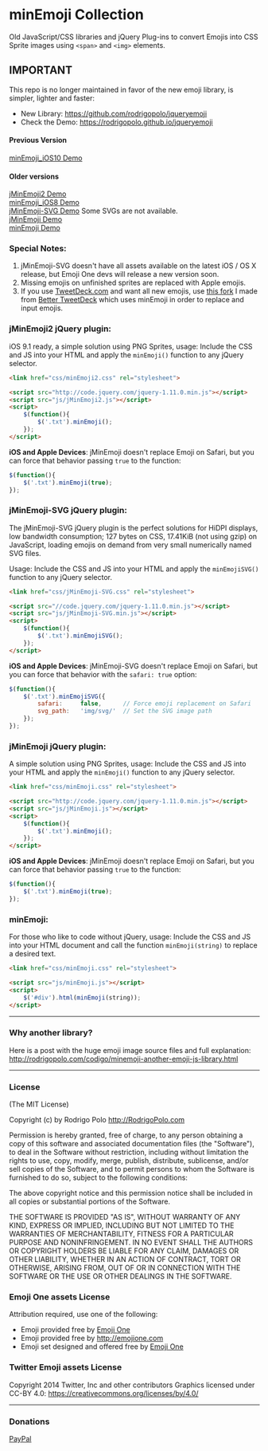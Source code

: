 # minEmoji Collection

Old JavaScript/CSS libraries and jQuery Plug-ins to convert Emojis into CSS Sprite images using `<span>` and `<img>` elements.

## IMPORTANT
This repo is no longer maintained in favor of the new emoji library, is simpler, lighter and faster:  
* New Library: https://github.com/rodrigopolo/jqueryemoji  
* Check the Demo: https://rodrigopolo.github.io/jqueryemoji  


#### Previous Version
[minEmoji_iOS10 Demo](http://rodrigopolo.github.io/minEmoji/minEmoji_iOS10/demo.html)   

#### Older versions
[jMinEmoji2 Demo](http://rodrigopolo.github.io/minEmoji/jMinEmoji2/demo.html)  
[minEmoji_iOS8 Demo](http://rodrigopolo.github.io/minEmoji/minEmoji_iOS8/demo.html)  
[jMinEmoji-SVG Demo](http://rodrigopolo.github.io/minEmoji/jMinEmoji-SVG/demo.html) Some SVGs are not available.  
[jMinEmoji Demo](http://rodrigopolo.github.io/minEmoji/jMinEmoji/demo.html)  
[minEmoji Demo](http://rodrigopolo.github.io/minEmoji/minEmoji/demo.html)  

### Special Notes:  
 1. jMinEmoji-SVG doesn't have all assets available on the latest iOS / OS X release, but Emoji One devs will release a new version soon.  
 2. Missing emojis on unfinished sprites are replaced with Apple emojis.
 3. If you use [TweetDeck.com](http://TweetDeck.com) and want all new emojis, use [this fork](http://bit.ly/TweetDeckEmojis) I made from [Better TweetDeck](https://github.com/eramdam/BetterTweetDeck) which uses minEmoji in order to replace and input emojis.


### jMinEmoji2 jQuery plugin:
iOS 9.1 ready, a simple solution using PNG Sprites, usage: Include the CSS and JS into your HTML and apply the `minEmoji()` function to any jQuery selector.

```html
<link href="css/minEmoji2.css" rel="stylesheet">
```

```html
<script src="http://code.jquery.com/jquery-1.11.0.min.js"></script>
<script src="js/jMinEmoji2.js"></script>
<script>
	$(function(){
		$('.txt').minEmoji();
	});	
</script>
```

**iOS and Apple Devices**: jMinEmoji doesn't replace Emoji on Safari, but you can force that behavior passing `true` to the function:

```javascript
$(function(){
	$('.txt').minEmoji(true);
});
```

### jMinEmoji-SVG jQuery plugin:

The jMinEmoji-SVG jQuery plugin is the perfect solutions for HiDPI displays, low bandwidth consumption; 127 bytes on CSS, 17.41KiB (not using gzip) on JavaScript, loading emojis on demand from very small numerically named SVG files.

Usage: Include the CSS and JS into your HTML and apply the `minEmojiSVG()` function to any jQuery selector.

```html
<link href="css/jMinEmoji-SVG.css" rel="stylesheet">
```

```html
<script src="//code.jquery.com/jquery-1.11.0.min.js"></script>
<script src="js/jMinEmoji-SVG.min.js"></script>
<script>
	$(function(){
		$('.txt').minEmojiSVG();
	});	
</script>
```

**iOS and Apple Devices**: jMinEmoji-SVG doesn't replace Emoji on Safari, but you can force that behavior with the `safari: true` option:

```javascript
$(function(){
	$('.txt').minEmojiSVG({ 
		safari:		false, 		// Force emoji replacement on Safari
		svg_path:	'img/svg/'	// Set the SVG image path
	});
});
```

### jMinEmoji jQuery plugin:
A simple solution using PNG Sprites, usage: Include the CSS and JS into your HTML and apply the `minEmoji()` function to any jQuery selector.

```html
<link href="css/minEmoji.css" rel="stylesheet">
```

```html
<script src="http://code.jquery.com/jquery-1.11.0.min.js"></script>
<script src="js/jMinEmoji.js"></script>
<script>
	$(function(){
		$('.txt').minEmoji();
	});	
</script>
```

**iOS and Apple Devices**: jMinEmoji doesn't replace Emoji on Safari, but you can force that behavior passing `true` to the function:

```javascript
$(function(){
	$('.txt').minEmoji(true);
});
```

### minEmoji:
For those who like to code without jQuery, usage: Include the CSS and JS into your HTML document and call the function `minEmoji(string)` to replace a desired text.

```html
<link href="css/minEmoji.css" rel="stylesheet">
```

```html
<script src="js/minEmoji.js"></script>
<script>
	$('#div').html(minEmoji(string));	
</script>
```

-------

### Why another library?

Here is a post with the huge emoji image source files and full explanation: 
http://rodrigopolo.com/codigo/minemoji-another-emoji-js-library.html

-------

### License

(The MIT License)

Copyright (c) by Rodrigo Polo http://RodrigoPolo.com

Permission is hereby granted, free of charge, to any person obtaining a copy
of this software and associated documentation files (the "Software"), to deal
in the Software without restriction, including without limitation the rights
to use, copy, modify, merge, publish, distribute, sublicense, and/or sell
copies of the Software, and to permit persons to whom the Software is
furnished to do so, subject to the following conditions:

The above copyright notice and this permission notice shall be included in
all copies or substantial portions of the Software.

THE SOFTWARE IS PROVIDED "AS IS", WITHOUT WARRANTY OF ANY KIND, EXPRESS OR
IMPLIED, INCLUDING BUT NOT LIMITED TO THE WARRANTIES OF MERCHANTABILITY,
FITNESS FOR A PARTICULAR PURPOSE AND NONINFRINGEMENT. IN NO EVENT SHALL THE
AUTHORS OR COPYRIGHT HOLDERS BE LIABLE FOR ANY CLAIM, DAMAGES OR OTHER
LIABILITY, WHETHER IN AN ACTION OF CONTRACT, TORT OR OTHERWISE, ARISING FROM,
OUT OF OR IN CONNECTION WITH THE SOFTWARE OR THE USE OR OTHER DEALINGS IN
THE SOFTWARE.

### Emoji One assets License
Attribution required, use one of the following:
* Emoji provided free by [Emoji One](http://emojione.com/)
* Emoji provided free by http://emojione.com
* Emoji set designed and offered free by [Emoji One](http://emojione.com/)

### Twitter Emoji assets License
Copyright 2014 Twitter, Inc and other contributors
Graphics licensed under CC-BY 4.0: https://creativecommons.org/licenses/by/4.0/

-------

### Donations
[PayPal](http://paypal.me/rodrigopolo)
